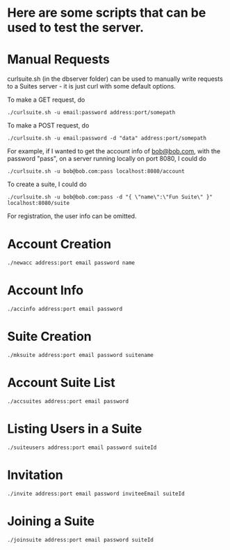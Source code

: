 # Here are some scripts that can be used to test the server.

Manual Requests
===============
curlsuite.sh (in the dbserver folder) can be used to manually write requests to
a Suites server - it is just curl with some default options.

To make a GET request, do
```
./curlsuite.sh -u email:password address:port/somepath
```

To make a POST request, do
```
./curlsuite.sh -u email:password -d "data" address:port/somepath
```

For example, if I wanted to get the account info of bob@bob.com, with the
password "pass", on a server running locally on port 8080, I could do
```
./curlsuite.sh -u bob@bob.com:pass localhost:8080/account
```

To create a suite, I could do
```
./curlsuite.sh -u bob@bob.com:pass -d "{ \"name\":\"Fun Suite\" }" localhost:8080/suite
```

For registration, the user info can be omitted.


Account Creation
================
```./newacc address:port email password name```

Account Info
============
```./accinfo address:port email password```

Suite Creation
==============
```./mksuite address:port email password suitename```

Account Suite List
==================
```./accsuites address:port email password```

Listing Users in a Suite
========================
```./suiteusers address:port email password suiteId```

Invitation
==========
```./invite address:port email password inviteeEmail suiteId```

Joining a Suite
===============
```./joinsuite address:port email password suiteId```

